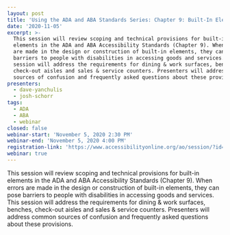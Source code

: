 ```yaml
---
layout: post
title: 'Using the ADA and ABA Standards Series: Chapter 9: Built-In Elements'
date: '2020-11-05'
excerpt: >-
  This session will review scoping and technical provisions for built-in
  elements in the ADA and ABA Accessibility Standards (Chapter 9). When errors
  are made in the design or construction of built-in elements, they can pose
  barriers to people with disabilities in accessing goods and services. This
  session will address the requirements for dining & work surfaces, benches,
  check-out aisles and sales & service counters. Presenters will address common
  sources of confusion and frequently asked questions about these provisions.
presenters:
  - dave-yanchulis
  - josh-schorr
tags:
  - ADA
  - ABA
  - webinar
closed: false
webinar-start: 'November 5, 2020 2:30 PM'
webinar-end: 'November 5, 2020 4:00 PM'
registration-link: 'https://www.accessibilityonline.org/ao/session/?id=110835'
webinar: true
---
```

This session will review scoping and technical provisions for built-in elements in the ADA and ABA Accessibility Standards (Chapter 9). When errors are made in the design or construction of built-in elements, they can pose barriers to people with disabilities in accessing goods and services. This session will address the requirements for dining & work surfaces, benches, check-out aisles and sales & service counters. Presenters will address common sources of confusion and frequently asked questions about these provisions.
